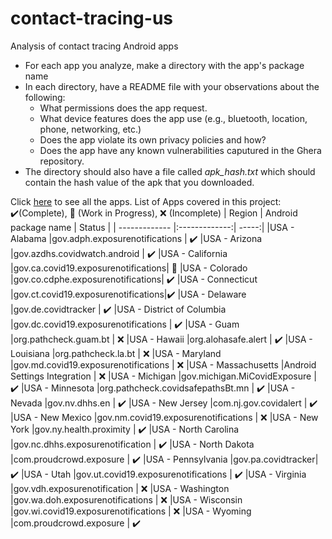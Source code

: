 # contact-tracing-us
Analysis of contact tracing Android apps


- For each app you analyze, make a directory with the app's package name
- In each directory, have a README file with your observations about the following:
  - What permissions does the app request.
  - What device features does the app use (e.g., bluetooth, location, phone, networking, etc.)
  - Does the app violate its own privacy policies and how?
  - Does the app have any known vulnerabilities caputured in the Ghera repository.
- The directory should also have a file called *apk_hash.txt* which should contain the hash value of the apk that you downloaded. 

Click [here](https://developers.google.com/android/exposure-notifications/apps) to see all the apps.
List of Apps covered in this project:  
✔️(Complete), 🚧 (Work in Progress), ❌ (Incomplete)
| Region        | Android package name | Status  |
| ------------- |:-------------:| -----:|
|USA - Alabama	|gov.adph.exposurenotifications | ✔️
|USA - Arizona	|gov.azdhs.covidwatch.android | ✔️
|USA - California	|gov.ca.covid19.exposurenotifications| 🚧
|USA - Colorado	|gov.co.cdphe.exposurenotifications| ✔️
|USA - Connecticut	|gov.ct.covid19.exposurenotifications|✔️
|USA - Delaware	|gov.de.covidtracker | ✔️
|USA - District of Columbia	|gov.dc.covid19.exposurenotifications | ✔️
|USA - Guam	|org.pathcheck.guam.bt | ❌
|USA - Hawaii	|org.alohasafe.alert | ✔️
|USA - Louisiana	|org.pathcheck.la.bt | ❌
|USA - Maryland	|gov.md.covid19.exposurenotifications | ❌
|USA - Massachusetts	|Android Settings Integration | ❌
|USA - Michigan	|gov.michigan.MiCovidExposure | ✔️
|USA - Minnesota	|org.pathcheck.covidsafepathsBt.mn | ✔️
|USA - Nevada	|gov.nv.dhhs.en | ✔️
|USA - New Jersey	|com.nj.gov.covidalert | ✔️
|USA - New Mexico	|gov.nm.covid19.exposurenotifications | ❌
|USA - New York	|gov.ny.health.proximity | ✔️
|USA - North Carolina	|gov.nc.dhhs.exposurenotification | ✔️
|USA - North Dakota	|com.proudcrowd.exposure | ✔️
|USA - Pennsylvania	|gov.pa.covidtracker| ✔️
|USA - Utah	|gov.ut.covid19.exposurenotifications | ✔️
|USA - Virginia	|gov.vdh.exposurenotification | ❌
|USA - Washington	|gov.wa.doh.exposurenotifications | ❌
|USA - Wisconsin	|gov.wi.covid19.exposurenotifications | ❌
|USA - Wyoming	|com.proudcrowd.exposure | ✔️

